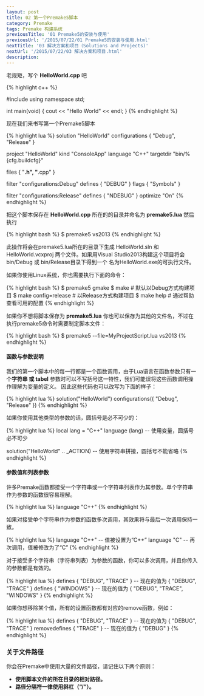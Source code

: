 ```yaml
---
layout: post
title: 02 第一个Premake5脚本
category: Premake
tags: Premake 构建系统
previousTitle: '01 Premake5的安装与使用'
previousUrl: '/2015/07/22/01 Premake5的安装与使用.html'
nextTitle: '03 解决方案和项目（Solutions and Projects)'
nextUrl: '/2015/07/22/03 解决方案和项目.html'
description:
---
```


老规矩，写个 **HelloWorld.cpp** 吧

{% highlight c++ %}

#include <iostream>
using namespace std;

int main(void)
{
    cout << "Hello World" << endl;
}
{% endhighlight %}

现在我们来书写第一个Premake5脚本

{% highlight lua %}
solution "HelloWorld"
   configurations { "Debug", "Release" }

project "HelloWorld"
   kind "ConsoleApp"
   language "C++"
   targetdir "bin/%{cfg.buildcfg}"

   files { "**.h", "**.cpp" }

   filter "configurations:Debug"
      defines { "DEBUG" }
      flags { "Symbols" }

   filter "configurations:Release"
      defines { "NDEBUG" }
      optimize "On"
{% endhighlight %}

把这个脚本保存在 **HelloWorld.cpp** 所在的的目录并命名为 **premake5.lua**
然后执行

{% highlight bash %}
$ premake5 vs2013
{% endhighlight %}

此操作将会在premake5.lua所在的目录下生成 HelloWorld.sln 和 HelloWorld.vcxproj 两个文件。如果用Visual Studio2013构建这个项目将会bin/Debug 或 bin/Release目录下得到一个
名为HelloWorld.exe的可执行文件。

如果你使用Linux系统，你也需要执行下面的命令：

{% highlight bash %}
$ premake5 gmake
$ make                # 默认以Debug方式构建项目
$ make config=release # 以Release方式构建项目
$ make help           # 通过帮助查看可用的配置
{% endhighlight %}

如果你不想将脚本保存为 **premake5.lua** 你也可以保存为其他的文件名，不过在执行premake5命令时需要制定脚本文件：

{% highlight bash %}
$ premake5 --file=MyProjectScript.lua vs2013
{% endhighlight %}


#### 函数与参数说明

我们的第一个脚本中的每一行都是一个函数调用，由于Lua语言在函数参数只有一个**字符串 或 tabel** 参数时可以不写括号这一特性，我们可能误将这些函数调用操作理解为变量的定义。
因此这些代码也可以改写为下面的样子：

{% highlight lua %}
solution("HelloWorld")
configurations({ "Debug", "Release" })
{% endhighlight %}

如果你使用其他类型的参数的话，圆括号是必不可少的：

{% highlight lua %}
local lang = "C++"
language (lang)  -- 使用变量，圆括号必不可少

solution("HelloWorld" .. _ACTION) -- 使用字符串拼接，圆括号不能省略
{% endhighlight %}


#### 参数值和列表参数

许多Premake函数都接受一个字符串或一个字符串列表作为其参数。单个字符串作为参数的函数很容易理解。

{% highlight lua %}
language "C++"
{% endhighlight %}

如果对接受单个字符串作为参数的函数多次调用，其效果将与最后一次调用保持一致。

{% highlight lua %}
language "C++"   -- 值被设置为“C++”
language "C"     -- 再次调用，值被修改为了“C”
{% endhighlight %}


对于接受多个字符串（字符串列表）为参数的函数，你可以多次调用，并且你传入的参数都是有效的。

{% highlight lua %}
defines { "DEBUG", "TRACE" }  -- 现在的值为 { "DEBUG", "TRACE" }
defines { "WINDOWS" }         -- 现在的值为 { "DEBUG", "TRACE", "WINDOWS" }
{% endhighlight %}

如果你想移除某个值，所有的设置函数都有对应的remove函数，例如：

{% highlight lua %}
defines { "DEBUG", "TRACE" }  -- 现在的值为 { "DEBUG", "TRACE" }
removedefines { "TRACE" }     -- 现在的值为 { "DEBUG" }
{% endhighlight %}

### 关于文件路径

你会在Premake中使用大量的文件路径，请记住以下两个原则：

*   **使用脚本文件的所在目录的相对路径。**
*   **路径分隔符一律使用斜杠（“/”）。**
